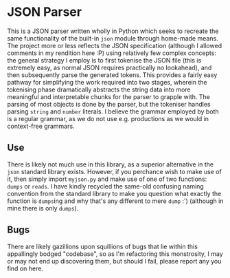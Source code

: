 # JSON Parser 
This is a JSON parser written wholly in Python which seeks to recreate the same functionality of the built-in
`json` module through home-made means.
The project more or less reflects the JSON specification (although I allowed comments in my rendition here :P) using relatively few complex concepts:
the general strategy I employ is to first tokenise the JSON file (this is extremely easy, as normal JSON requires practically no lookahead),
and then subsequently parse the generated tokens. This provides a fairly easy pathway for simplifying the work required into two stages,
wherein the tokenising phase dramatically abstracts the string data into more meaningful and interpretable chunks for the parser to grapple with.
The parsing of most objects is done by the parser, but the tokeniser handles parsing `string` and `number` literals.
I believe the grammar employed by both is a regular grammar, as we do not use e.g. productions as we would in context-free grammars.

## Use
There is likely not much use in this library, as a superior alternative in the `json` standard library exists. However, if you perchance
wish to make use of it, then simply import `myjson.py` and make use of one of two functions: `dumps` or `reads`.
I have kindly recycled the same-old confusing naming convention from the standard library to make you question what exactly
the function is `dumps`ing and why that's any different to mere `dump` :') (although in mine there is only `dumps`).

## Bugs
There are likely gazillions upon squillions of bugs that lie within this appallingly bodged "codebase", so as I'm refactoring this monstrosity,
I may or may not end up discovering them, but should I fail, please report any you find on here.